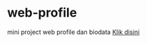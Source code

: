 # web-profile
mini project web profile dan biodata
<a href="https://vidi123.github.io/web-profile/index.html" target="_blank">Klik disini</a>
